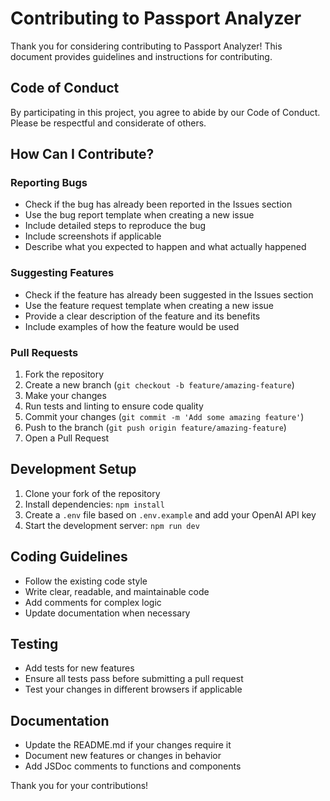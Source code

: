 # Contributing to Passport Analyzer

Thank you for considering contributing to Passport Analyzer! This document provides guidelines and instructions for contributing.

## Code of Conduct

By participating in this project, you agree to abide by our Code of Conduct. Please be respectful and considerate of others.

## How Can I Contribute?

### Reporting Bugs

- Check if the bug has already been reported in the Issues section
- Use the bug report template when creating a new issue
- Include detailed steps to reproduce the bug
- Include screenshots if applicable
- Describe what you expected to happen and what actually happened

### Suggesting Features

- Check if the feature has already been suggested in the Issues section
- Use the feature request template when creating a new issue
- Provide a clear description of the feature and its benefits
- Include examples of how the feature would be used

### Pull Requests

1. Fork the repository
2. Create a new branch (`git checkout -b feature/amazing-feature`)
3. Make your changes
4. Run tests and linting to ensure code quality
5. Commit your changes (`git commit -m 'Add some amazing feature'`)
6. Push to the branch (`git push origin feature/amazing-feature`)
7. Open a Pull Request

## Development Setup

1. Clone your fork of the repository
2. Install dependencies: `npm install`
3. Create a `.env` file based on `.env.example` and add your OpenAI API key
4. Start the development server: `npm run dev`

## Coding Guidelines

- Follow the existing code style
- Write clear, readable, and maintainable code
- Add comments for complex logic
- Update documentation when necessary

## Testing

- Add tests for new features
- Ensure all tests pass before submitting a pull request
- Test your changes in different browsers if applicable

## Documentation

- Update the README.md if your changes require it
- Document new features or changes in behavior
- Add JSDoc comments to functions and components

Thank you for your contributions!
